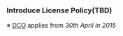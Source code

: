 ### Introduce License Policy(TBD)

※ [DCO](https://github.com/Samsung/IoT.js/wiki/IoT.js-Developer-Certificate-of-Origin) applies from _30th April in 2015_

